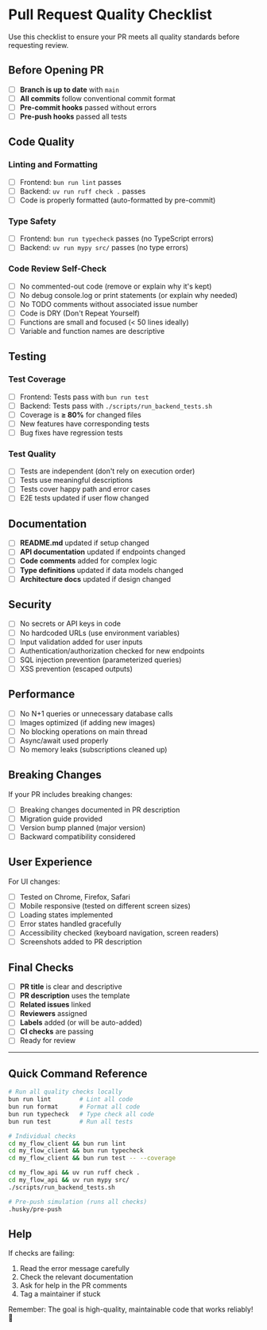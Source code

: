 # Pull Request Quality Checklist

Use this checklist to ensure your PR meets all quality standards before requesting review.

## Before Opening PR

- [ ] **Branch is up to date** with `main`
- [ ] **All commits** follow conventional commit format
- [ ] **Pre-commit hooks** passed without errors
- [ ] **Pre-push hooks** passed all tests

## Code Quality

### Linting and Formatting
- [ ] Frontend: `bun run lint` passes
- [ ] Backend: `uv run ruff check .` passes
- [ ] Code is properly formatted (auto-formatted by pre-commit)

### Type Safety
- [ ] Frontend: `bun run typecheck` passes (no TypeScript errors)
- [ ] Backend: `uv run mypy src/` passes (no type errors)

### Code Review Self-Check
- [ ] No commented-out code (remove or explain why it's kept)
- [ ] No debug console.log or print statements (or explain why needed)
- [ ] No TODO comments without associated issue number
- [ ] Code is DRY (Don't Repeat Yourself)
- [ ] Functions are small and focused (< 50 lines ideally)
- [ ] Variable and function names are descriptive

## Testing

### Test Coverage
- [ ] Frontend: Tests pass with `bun run test`
- [ ] Backend: Tests pass with `./scripts/run_backend_tests.sh`
- [ ] Coverage is **≥ 80%** for changed files
- [ ] New features have corresponding tests
- [ ] Bug fixes have regression tests

### Test Quality
- [ ] Tests are independent (don't rely on execution order)
- [ ] Tests use meaningful descriptions
- [ ] Tests cover happy path and error cases
- [ ] E2E tests updated if user flow changed

## Documentation

- [ ] **README.md** updated if setup changed
- [ ] **API documentation** updated if endpoints changed
- [ ] **Code comments** added for complex logic
- [ ] **Type definitions** updated if data models changed
- [ ] **Architecture docs** updated if design changed

## Security

- [ ] No secrets or API keys in code
- [ ] No hardcoded URLs (use environment variables)
- [ ] Input validation added for user inputs
- [ ] Authentication/authorization checked for new endpoints
- [ ] SQL injection prevention (parameterized queries)
- [ ] XSS prevention (escaped outputs)

## Performance

- [ ] No N+1 queries or unnecessary database calls
- [ ] Images optimized (if adding new images)
- [ ] No blocking operations on main thread
- [ ] Async/await used properly
- [ ] No memory leaks (subscriptions cleaned up)

## Breaking Changes

If your PR includes breaking changes:

- [ ] Breaking changes documented in PR description
- [ ] Migration guide provided
- [ ] Version bump planned (major version)
- [ ] Backward compatibility considered

## User Experience

For UI changes:

- [ ] Tested on Chrome, Firefox, Safari
- [ ] Mobile responsive (tested on different screen sizes)
- [ ] Loading states implemented
- [ ] Error states handled gracefully
- [ ] Accessibility checked (keyboard navigation, screen readers)
- [ ] Screenshots added to PR description

## Final Checks

- [ ] **PR title** is clear and descriptive
- [ ] **PR description** uses the template
- [ ] **Related issues** linked
- [ ] **Reviewers** assigned
- [ ] **Labels** added (or will be auto-added)
- [ ] **CI checks** are passing
- [ ] Ready for review

---

## Quick Command Reference

```bash
# Run all quality checks locally
bun run lint        # Lint all code
bun run format      # Format all code
bun run typecheck   # Type check all code
bun run test        # Run all tests

# Individual checks
cd my_flow_client && bun run lint
cd my_flow_client && bun run typecheck
cd my_flow_client && bun run test -- --coverage

cd my_flow_api && uv run ruff check .
cd my_flow_api && uv run mypy src/
./scripts/run_backend_tests.sh

# Pre-push simulation (runs all checks)
.husky/pre-push
```

## Help

If checks are failing:

1. Read the error message carefully
2. Check the relevant documentation
3. Ask for help in the PR comments
4. Tag a maintainer if stuck

Remember: The goal is high-quality, maintainable code that works reliably! 🎯

